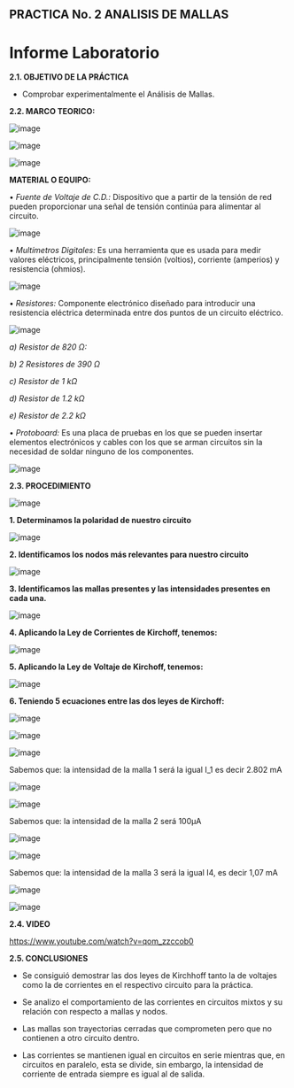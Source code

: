 ## PRACTICA No. 2 ANALISIS DE MALLAS

# Informe Laboratorio

**2.1. OBJETIVO DE LA PRÁCTICA**

- Comprobar experimentalmente el Análisis de Mallas.

**2.2. MARCO TEORICO:**

![image](https://user-images.githubusercontent.com/116777118/202648034-d4395742-d3b8-4ba4-831e-6069975e02a5.png)

![image](https://user-images.githubusercontent.com/116777118/202650674-4a16675c-0b76-4891-a3ed-a50fb7bee159.png)

![image](https://user-images.githubusercontent.com/116777118/202657169-b1338281-cb01-47cb-b5f5-29c594b33fac.png)

**MATERIAL O EQUIPO:**

• *Fuente de Voltaje de C.D.:* Dispositivo que a partir de la tensión de red pueden proporcionar una señal de tensión continúa para alimentar al circuito.

![image](https://user-images.githubusercontent.com/116777118/202655992-b76f28ec-5b39-40c2-972a-ab07f4078448.png)

• *Multímetros Digitales:* Es una herramienta que es usada para medir valores eléctricos, principalmente tensión (voltios), corriente (amperios) y resistencia (ohmios).

![image](https://user-images.githubusercontent.com/116777118/202656052-21cb49c9-117a-46d3-a033-ba19b86a50ed.png)

• *Resistores:* Componente electrónico diseñado para introducir una resistencia eléctrica determinada entre dos puntos de un circuito eléctrico.

![image](https://user-images.githubusercontent.com/116777118/202656190-eb7c02f1-032c-4da9-aa9d-735a50956092.png)

*a) Resistor de 820 Ω:*

*b) 2 Resistores de 390 Ω*

*c) Resistor de 1 kΩ*

*d) Resistor de 1.2 kΩ*

*e) Resistor de 2.2 kΩ*

• *Protoboard:* Es una placa de pruebas en los que se pueden insertar elementos electrónicos y cables con los que se arman circuitos sin la necesidad de soldar ninguno de los componentes.

![image](https://user-images.githubusercontent.com/116777118/202656481-fff9b413-cfc1-4586-9ab8-bdf0a4e3c9f5.png)

**2.3. PROCEDIMIENTO**

![image](https://user-images.githubusercontent.com/116777118/202720917-2a2d66c2-4391-402c-81bd-f5f965cc802c.png)

**1.  Determinamos la polaridad de nuestro circuito**

![image](https://user-images.githubusercontent.com/116777118/202720837-55565d56-6ad9-4706-9d5f-f154ee77f7c3.png)

**2. Identificamos los nodos más relevantes para nuestro circuito**

![image](https://user-images.githubusercontent.com/116777118/202720798-b01b5be0-7e26-441f-b9d2-8c690f90c73a.png)

**3. Identificamos las mallas presentes  y las intensidades presentes en cada una.** 

![image](https://user-images.githubusercontent.com/116777118/202720745-a05b0b73-7b3f-4e97-9b25-021dd5af8a77.png)

**4.  Aplicando la Ley de Corrientes de Kirchoff, tenemos:** 

![image](https://user-images.githubusercontent.com/116777118/202720627-4859038c-ab0c-4032-875b-1ae1c9fff7dd.png)

**5. Aplicando la Ley de Voltaje de Kirchoff, tenemos:**

![image](https://user-images.githubusercontent.com/116777118/202720499-e0aa7311-b28f-4143-af78-cec60d6c7aa0.png)

**6. Teniendo 5 ecuaciones entre las dos leyes de Kirchoff:**

![image](https://user-images.githubusercontent.com/116777118/202720261-30c1d3da-05a1-41a2-b734-88a7dd681275.png)

![image](https://user-images.githubusercontent.com/116777118/202720204-c66ace79-d977-44ee-8134-f8093c29ae03.png)

![image](https://user-images.githubusercontent.com/116777118/202720115-fa0356ec-cb5c-4641-8050-0465f844ff3a.png)

Sabemos que: la intensidad de la malla 1 será la igual  I_1 es decir 2.802 mA

![image](https://user-images.githubusercontent.com/116777118/202719855-24b6d4ed-ce13-4cea-99c4-18e25b30a089.png)

![image](https://user-images.githubusercontent.com/116777118/202719884-f751d410-5030-4f9c-b43f-48d6a9513914.png)

Sabemos que: la intensidad de la malla 2 será 100μA

![image](https://user-images.githubusercontent.com/116777118/202719756-8d0e23cc-799f-4bbc-9bc5-f9062c6e8d53.png)

![image](https://user-images.githubusercontent.com/116777118/202719787-72a0ce8b-bef0-4d07-926e-5ec7ae28f26d.png)

Sabemos que: la intensidad de la malla 3 será la igual I4, es decir 1,07 mA 

![image](https://user-images.githubusercontent.com/116777118/202719638-391db192-1484-4efc-9b13-ba5aa344ee4a.png)

![image](https://user-images.githubusercontent.com/116777118/202719701-d632e68c-c24e-4092-8040-3d4b3f2dc74c.png)

**2.4. VIDEO**

https://www.youtube.com/watch?v=qom_zzccob0

**2.5. CONCLUSIONES**

- Se consiguió demostrar las dos leyes de Kirchhoff tanto la de voltajes como la de corrientes en el respectivo circuito para la práctica. 

- Se analizo el comportamiento de las corrientes en circuitos mixtos y su  relación con respecto a mallas y nodos. 

- Las mallas son trayectorias cerradas que comprometen pero que no contienen a otro circuito dentro. 

- Las corrientes se mantienen igual en circuitos en serie mientras que, en circuitos en paralelo, esta se divide, sin embargo, la intensidad de corriente de entrada siempre es igual al de salida. 


